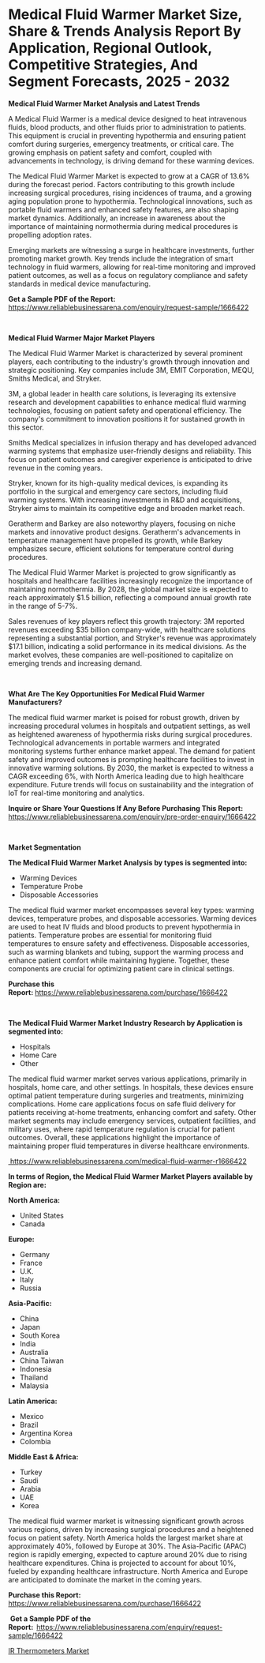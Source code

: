 <p><h1>Medical Fluid Warmer Market Size, Share & Trends Analysis Report By Application, Regional Outlook, Competitive Strategies, And Segment Forecasts, 2025 - 2032</h1></p><p><strong>Medical Fluid Warmer Market Analysis and Latest Trends</strong></p>
<p><p>A Medical Fluid Warmer is a medical device designed to heat intravenous fluids, blood products, and other fluids prior to administration to patients. This equipment is crucial in preventing hypothermia and ensuring patient comfort during surgeries, emergency treatments, or critical care. The growing emphasis on patient safety and comfort, coupled with advancements in technology, is driving demand for these warming devices.</p><p>The Medical Fluid Warmer Market is expected to grow at a CAGR of 13.6% during the forecast period. Factors contributing to this growth include increasing surgical procedures, rising incidences of trauma, and a growing aging population prone to hypothermia. Technological innovations, such as portable fluid warmers and enhanced safety features, are also shaping market dynamics. Additionally, an increase in awareness about the importance of maintaining normothermia during medical procedures is propelling adoption rates.</p><p>Emerging markets are witnessing a surge in healthcare investments, further promoting market growth. Key trends include the integration of smart technology in fluid warmers, allowing for real-time monitoring and improved patient outcomes, as well as a focus on regulatory compliance and safety standards in medical device manufacturing.</p></p>
<p><strong>Get a Sample PDF of the Report:&nbsp;</strong> <a href="https://www.reliablebusinessarena.com/enquiry/request-sample/1666422?utm_campaign=3121&utm_medium=2&utm_source=Github&utm_content=ia&utm_term=04032025&utm_id=medical-fluid-warmer">https://www.reliablebusinessarena.com/enquiry/request-sample/1666422</a></p>
<p>&nbsp;</p>
<p><strong>Medical Fluid Warmer Major Market Players</strong></p>
<p><p>The Medical Fluid Warmer Market is characterized by several prominent players, each contributing to the industry's growth through innovation and strategic positioning. Key companies include 3M, EMIT Corporation, MEQU, Smiths Medical, and Stryker.</p><p>3M, a global leader in health care solutions, is leveraging its extensive research and development capabilities to enhance medical fluid warming technologies, focusing on patient safety and operational efficiency. The company's commitment to innovation positions it for sustained growth in this sector.</p><p>Smiths Medical specializes in infusion therapy and has developed advanced warming systems that emphasize user-friendly designs and reliability. This focus on patient outcomes and caregiver experience is anticipated to drive revenue in the coming years.</p><p>Stryker, known for its high-quality medical devices, is expanding its portfolio in the surgical and emergency care sectors, including fluid warming systems. With increasing investments in R&D and acquisitions, Stryker aims to maintain its competitive edge and broaden market reach.</p><p>Geratherm and Barkey are also noteworthy players, focusing on niche markets and innovative product designs. Geratherm's advancements in temperature management have propelled its growth, while Barkey emphasizes secure, efficient solutions for temperature control during procedures.</p><p>The Medical Fluid Warmer Market is projected to grow significantly as hospitals and healthcare facilities increasingly recognize the importance of maintaining normothermia. By 2028, the global market size is expected to reach approximately $1.5 billion, reflecting a compound annual growth rate in the range of 5-7%. </p><p>Sales revenues of key players reflect this growth trajectory: 3M reported revenues exceeding $35 billion company-wide, with healthcare solutions representing a substantial portion, and Stryker's revenue was approximately $17.1 billion, indicating a solid performance in its medical divisions. As the market evolves, these companies are well-positioned to capitalize on emerging trends and increasing demand.</p></p>
<p>&nbsp;</p>
<p><strong>What Are The Key Opportunities For Medical Fluid Warmer Manufacturers?</strong></p>
<p><p>The medical fluid warmer market is poised for robust growth, driven by increasing procedural volumes in hospitals and outpatient settings, as well as heightened awareness of hypothermia risks during surgical procedures. Technological advancements in portable warmers and integrated monitoring systems further enhance market appeal. The demand for patient safety and improved outcomes is prompting healthcare facilities to invest in innovative warming solutions. By 2030, the market is expected to witness a CAGR exceeding 6%, with North America leading due to high healthcare expenditure. Future trends will focus on sustainability and the integration of IoT for real-time monitoring and analytics.</p></p>
<p><strong>Inquire or Share Your Questions If Any Before Purchasing This Report:</strong> <a href="https://www.reliablebusinessarena.com/enquiry/pre-order-enquiry/1666422?utm_campaign=3121&utm_medium=2&utm_source=Github&utm_content=ia&utm_term=04032025&utm_id=medical-fluid-warmer">https://www.reliablebusinessarena.com/enquiry/pre-order-enquiry/1666422</a></p>
<p>&nbsp;</p>
<p><strong>Market Segmentation</strong></p>
<p><strong>The Medical Fluid Warmer Market Analysis by types is segmented into:</strong></p>
<p><ul><li>Warming Devices</li><li>Temperature Probe</li><li>Disposable Accessories</li></ul></p>
<p><p>The medical fluid warmer market encompasses several key types: warming devices, temperature probes, and disposable accessories. Warming devices are used to heat IV fluids and blood products to prevent hypothermia in patients. Temperature probes are essential for monitoring fluid temperatures to ensure safety and effectiveness. Disposable accessories, such as warming blankets and tubing, support the warming process and enhance patient comfort while maintaining hygiene. Together, these components are crucial for optimizing patient care in clinical settings.</p></p>
<p><strong>Purchase this Report:&nbsp;</strong><a href="https://www.reliablebusinessarena.com/purchase/1666422?utm_campaign=3121&utm_medium=2&utm_source=Github&utm_content=ia&utm_term=04032025&utm_id=medical-fluid-warmer">https://www.reliablebusinessarena.com/purchase/1666422</a></p>
<p>&nbsp;</p>
<p><strong>The Medical Fluid Warmer Market Industry Research by Application is segmented into:</strong></p>
<p><ul><li>Hospitals</li><li>Home Care</li><li>Other</li></ul></p>
<p><p>The medical fluid warmer market serves various applications, primarily in hospitals, home care, and other settings. In hospitals, these devices ensure optimal patient temperature during surgeries and treatments, minimizing complications. Home care applications focus on safe fluid delivery for patients receiving at-home treatments, enhancing comfort and safety. Other market segments may include emergency services, outpatient facilities, and military uses, where rapid temperature regulation is crucial for patient outcomes. Overall, these applications highlight the importance of maintaining proper fluid temperatures in diverse healthcare environments.</p></p>
<p><a href="https://www.reliablebusinessarena.com/medical-fluid-warmer-r1666422?utm_campaign=3121&utm_medium=2&utm_source=Github&utm_content=ia&utm_term=04032025&utm_id=medical-fluid-warmer">&nbsp;https://www.reliablebusinessarena.com/medical-fluid-warmer-r1666422</a></p>
<p><strong>In terms of Region, the Medical Fluid Warmer Market Players available by Region are:</strong></p>
<p>
    <p> <strong> North America: </strong>
        <ul>
            <li>United States</li>
            <li>Canada</li>
        </ul>
        </p> 
    <p> <strong> Europe: </strong>
        <ul>
            <li>Germany</li>
            <li>France</li>
            <li>U.K.</li>
            <li>Italy</li>
            <li>Russia</li>
        </ul>
        </p> 
    <p> <strong> Asia-Pacific: </strong>
        <ul>
            <li>China</li>
            <li>Japan</li>
            <li>South Korea</li>
            <li>India</li>
            <li>Australia</li>
            <li>China Taiwan</li>
            <li>Indonesia</li>
            <li>Thailand</li>
            <li>Malaysia</li>
        </ul>
        </p> 
    <p> <strong> Latin America: </strong>
        <ul>
            <li>Mexico</li>
            <li>Brazil</li>
            <li>Argentina Korea</li>
            <li>Colombia</li>
        </ul>
        </p> 
    <p> <strong> Middle East & Africa: </strong>
        <ul>
            <li>Turkey</li>
            <li>Saudi</li>
            <li>Arabia</li>
            <li>UAE</li>
            <li>Korea</li>
        </ul>
    </p>
    </p>
<p><p>The medical fluid warmer market is witnessing significant growth across various regions, driven by increasing surgical procedures and a heightened focus on patient safety. North America holds the largest market share at approximately 40%, followed by Europe at 30%. The Asia-Pacific (APAC) region is rapidly emerging, expected to capture around 20% due to rising healthcare expenditures. China is projected to account for about 10%, fueled by expanding healthcare infrastructure. North America and Europe are anticipated to dominate the market in the coming years.</p></p>
<p><strong>Purchase this Report: </strong><a href="https://www.reliablebusinessarena.com/purchase/1666422?utm_campaign=3121&utm_medium=2&utm_source=Github&utm_content=ia&utm_term=04032025&utm_id=medical-fluid-warmer">https://www.reliablebusinessarena.com/purchase/1666422</a></p>
<p>&nbsp;<strong>Get a Sample PDF of the Report:&nbsp;&nbsp;</strong><a href="https://www.reliablebusinessarena.com/enquiry/request-sample/1666422?utm_campaign=3121&utm_medium=2&utm_source=Github&utm_content=ia&utm_term=04032025&utm_id=medical-fluid-warmer">https://www.reliablebusinessarena.com/enquiry/request-sample/1666422</a></p>
<p><strong></strong></p>
<p><p><a href="https://github.com/shewlisapsai/Market-Research-Report-List-1/blob/main/ir-thermometers-market.md?utm_campaign=3121&utm_medium=2&utm_source=Github&utm_content=ia&utm_term=04032025&utm_id=medical-fluid-warmer">IR Thermometers Market</a></p></p>